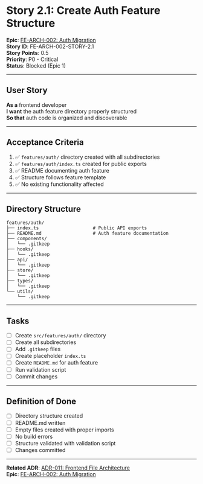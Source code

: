 # Story 2.1: Create Auth Feature Structure

**Epic**: [FE-ARCH-002: Auth Migration](../../epics/FE-ARCH-002-AUTH-MIGRATION.md)  
**Story ID**: FE-ARCH-002-STORY-2.1  
**Story Points**: 0.5  
**Priority**: P0 - Critical  
**Status**: Blocked (Epic 1)  

---

## User Story

**As a** frontend developer  
**I want** the auth feature directory properly structured  
**So that** auth code is organized and discoverable

---

## Acceptance Criteria

1. ✅ `features/auth/` directory created with all subdirectories
2. ✅ `features/auth/index.ts` created for public exports
3. ✅ README documenting auth feature
4. ✅ Structure follows feature template
5. ✅ No existing functionality affected

---

## Directory Structure

```
features/auth/
├── index.ts                    # Public API exports
├── README.md                   # Auth feature documentation
├── components/
│   └── .gitkeep
├── hooks/
│   └── .gitkeep
├── api/
│   └── .gitkeep
├── store/
│   └── .gitkeep
├── types/
│   └── .gitkeep
└── utils/
    └── .gitkeep
```

---

## Tasks

- [ ] Create `src/features/auth/` directory
- [ ] Create all subdirectories
- [ ] Add `.gitkeep` files
- [ ] Create placeholder `index.ts`
- [ ] Create `README.md` for auth feature
- [ ] Run validation script
- [ ] Commit changes

---

## Definition of Done

- [ ] Directory structure created
- [ ] README.md written
- [ ] Empty files created with proper imports
- [ ] No build errors
- [ ] Structure validated with validation script
- [ ] Changes committed

---

**Related ADR**: [ADR-011: Frontend File Architecture](../../architecture/adr/ADR-011-FRONTEND-FILE-ARCHITECTURE.md)  
**Epic**: [FE-ARCH-002: Auth Migration](../../epics/FE-ARCH-002-AUTH-MIGRATION.md)
